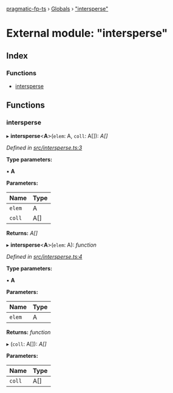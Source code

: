 [pragmatic-fp-ts](../README.md) › [Globals](../globals.md) › ["intersperse"](_intersperse_.md)

# External module: "intersperse"

## Index

### Functions

* [intersperse](_intersperse_.md#intersperse)

## Functions

###  intersperse

▸ **intersperse**<**A**>(`elem`: A, `coll`: A[]): *A[]*

*Defined in [src/intersperse.ts:3](https://github.com/hermann-p/pragmatic-fp-ts/blob/d13f3c1/src/intersperse.ts#L3)*

**Type parameters:**

▪ **A**

**Parameters:**

Name | Type |
------ | ------ |
`elem` | A |
`coll` | A[] |

**Returns:** *A[]*

▸ **intersperse**<**A**>(`elem`: A): *function*

*Defined in [src/intersperse.ts:4](https://github.com/hermann-p/pragmatic-fp-ts/blob/d13f3c1/src/intersperse.ts#L4)*

**Type parameters:**

▪ **A**

**Parameters:**

Name | Type |
------ | ------ |
`elem` | A |

**Returns:** *function*

▸ (`coll`: A[]): *A[]*

**Parameters:**

Name | Type |
------ | ------ |
`coll` | A[] |
